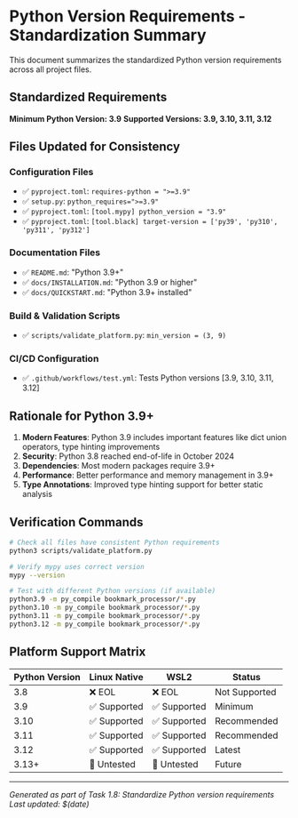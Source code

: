 # Python Version Requirements - Standardization Summary

This document summarizes the standardized Python version requirements across all project files.

## Standardized Requirements

**Minimum Python Version: 3.9**
**Supported Versions: 3.9, 3.10, 3.11, 3.12**

## Files Updated for Consistency

### Configuration Files
- ✅ `pyproject.toml`: `requires-python = ">=3.9"`
- ✅ `setup.py`: `python_requires=">=3.9"`
- ✅ `pyproject.toml`: `[tool.mypy] python_version = "3.9"`
- ✅ `pyproject.toml`: `[tool.black] target-version = ['py39', 'py310', 'py311', 'py312']`

### Documentation Files
- ✅ `README.md`: "Python 3.9+"
- ✅ `docs/INSTALLATION.md`: "Python 3.9 or higher"
- ✅ `docs/QUICKSTART.md`: "Python 3.9+ installed"

### Build & Validation Scripts
- ✅ `scripts/validate_platform.py`: `min_version = (3, 9)`

### CI/CD Configuration
- ✅ `.github/workflows/test.yml`: Tests Python versions [3.9, 3.10, 3.11, 3.12]

## Rationale for Python 3.9+

1. **Modern Features**: Python 3.9 includes important features like dict union operators, type hinting improvements
2. **Security**: Python 3.8 reached end-of-life in October 2024
3. **Dependencies**: Most modern packages require 3.9+
4. **Performance**: Better performance and memory management in 3.9+
5. **Type Annotations**: Improved type hinting support for better static analysis

## Verification Commands

```bash
# Check all files have consistent Python requirements
python3 scripts/validate_platform.py

# Verify mypy uses correct version
mypy --version

# Test with different Python versions (if available)
python3.9 -m py_compile bookmark_processor/*.py
python3.10 -m py_compile bookmark_processor/*.py
python3.11 -m py_compile bookmark_processor/*.py
python3.12 -m py_compile bookmark_processor/*.py
```

## Platform Support Matrix

| Python Version | Linux Native | WSL2 | Status |
|---------------|--------------|------|--------|
| 3.8           | ❌ EOL      | ❌ EOL | Not Supported |
| 3.9           | ✅ Supported | ✅ Supported | Minimum |
| 3.10          | ✅ Supported | ✅ Supported | Recommended |
| 3.11          | ✅ Supported | ✅ Supported | Recommended |
| 3.12          | ✅ Supported | ✅ Supported | Latest |
| 3.13+         | 🧪 Untested | 🧪 Untested | Future |

---
*Generated as part of Task 1.8: Standardize Python version requirements*
*Last updated: $(date)*